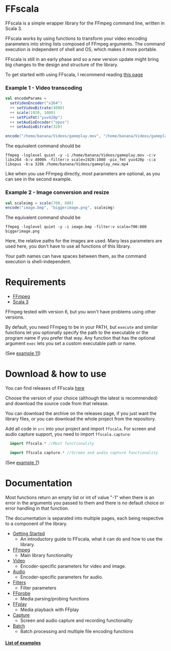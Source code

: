 # FFscala

FFscala is a simple wrapper library for the FFmpeg command line, written in Scala 3.

FFscala works by using functions to transform your video encoding parameters into string lists composed of FFmpeg arguments. The command execution is independent of shell and OS, which makes it more portable.

FFscala is still in an early phase and so a new version update might bring big changes to the design and structure of the library.

To get started with using FFscala, I recommend reading [this page](docs/gettingstarted.md)

### Example 1 - Video transcoding
```scala
val encodeParams =
  setVideoEncoder("x264")
  ++ setVideoBitrate(4000)
  ++ scale(1920, 1080)
  ++ setPixFmt("yuv420p")
  ++ setAudioEncoder("opus")
  ++ setAudioBitrate(320)

encode("/home/banana/Videos/gameplay.mov", "/home/banana/Videos/gameplay.mp4", encodeParams)
```

The equivalent command should be
```
ffmpeg -loglevel quiet -y -i /home/banana/Videos/gameplay.mov -c:v libx264 -b:v 4000k -filter:v scale=1920:1080 -pix_fmt yuv420p -c:a libopus -b:a 320k /home/banana/Videos/gameplay_new.mp4
```
Like when you use FFmpeg directly, most parameters are optional, as you can see in the second example.

### Example 2 - Image conversion and resize
```scala
val scaleimg = scale(700, 800)
encode("image.bmp", "biggerimage.png", scaleimg)
```
The equivalent command should be
```
ffmpeg -loglevel quiet -y -i image.bmp -filter:v scale=700:800 biggerimage.png
```
Here, the relative paths for the images are used. Many less parameters are used here, you don't have to use all functions of this library.

Your path names can have spaces between them, as the command execution is shell-independent.

# Requirements

* [FFmpeg](https://ffmpeg.org/)
* [Scala 3](https://scala-lang.org/)

FFmpeg tested with version 6, but you won't have problems using other versions.

By default, you need FFmpeg to be in your PATH, but ```execute``` and similar functions let you optionally specify the path to the executable or the program name if you prefer that way. Any function that has the optional argument ```exec``` lets you set a custom executable path or name.

(See [example 11](docs/examples.md))

# Download & how to use

You can find releases of FFscala [here](https://github.com/spacebanana420/ffscala/releases)

Choose the version of your choice (although the latest is recommended) and download the source code from that release.

You can download the archive on the releases page, if you just want the library files, or you can download the whole project from the repository.

Add all code in ```src``` into your project and import ```ffscala```. For screen and audio capture support, you need to import ```ffscala.capture```:

```scala
  import ffscala.* //Most functionality

  import ffscala.capture.* //Screen and audio capture functionality
```

(See [example 7](docs/examples.md))


# Documentation

Most functions return an empty list or int of value "-1" when there is an error in the arguments you passed to them and there is no default choice or error handling in that function.

The documentation is separated into multiple pages, each being respective to a component of the library.

* [Getting Started](docs/gettingstarted.md)
  * An introductory guide to FFscala, what it can do and how to use the library.
* [FFmpeg](docs/ffmpeg.md)
  * Main library functionality
* [Video](docs/video.md)
  * Encoder-specific parameters for video and image.
* [Audio](docs/audio.md)
  * Encoder-specific parameters for audio.
* [Filters](docs/filters.md)
  * Filter parameters
* [FFprobe](docs/ffprobe.md)
  * Media parsing/probing functions
* [FFplay](docs/ffplay.md)
  * Media playback with FFplay
* [Capture](docs/capture.md)
  * Screen and audio capture and recording functionality
* [Batch](docs/batch.md)
  * Batch processing and multiple file encoding functions

#### [List of examples](docs/examples.md)
